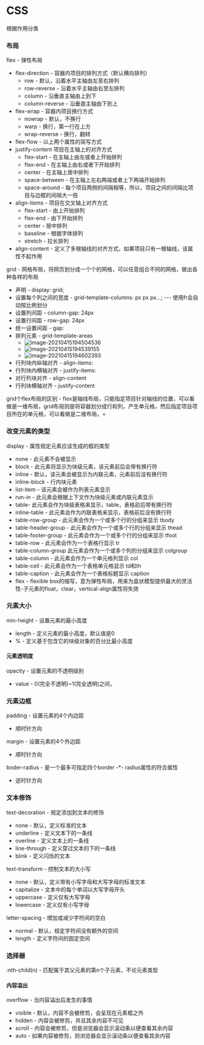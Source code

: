 # CSS

根据作用分类

### 布局

flex - 弹性布局

- flex-direction - 容器内项目的排列方式（默认横向排列）
  - row - 默认，沿着水平主轴由左至右排列
  - row-reverse - 沿着水平主轴由右至左排列
  - column - 沿垂直主轴由上到下
  - column-reverse - 沿垂直主轴由下到上
- flex-wrap - 容器内项目换行方式
  - nowrap - 默认，不换行
  - warp - 换行，第一行在上方
  - wrap-reverse - 换行，翻转
- flex-flow - 以上两个属性的简写方式
- justify-content 项目在主轴上的对齐方式
  - flex-start - 在主轴上由左或者上开始排列
  - flex-end - 在主轴上由右或者下开始排列
  - center - 在主轴上居中排列
  - space-between - 在主轴上左右两端或者上下两端开始排列
  - space-around - 每个项目两侧的间隔相等，所以，项目之间的间隔比项目与边框的间隔大一倍
- align-items - 项目在交叉轴上对齐方式
  - flex-start - 由上开始排列
  - flex-end - 由下开始排列
  - center - 居中排列
  - baseline - 根据字体排列
  - stretch - 拉长排列
- align-content - 定义了多根轴线的对齐方式，如果项目只有一根轴线，该属性不起作用

grid - 网格布局，将网页划分成一个个的网格，可以任意组合不同的网格，做出各种各样的布局

- 声明 - display: grid;
- 设置每个列之间的宽度 - grid-template-columns: px px px...;  --- 使用fr会自动按比例划分
- 设置列间距 - column-gap: 24px
- 设置行间距 - row-gap: 24px
- 统一设置间距 - gap:
- 排列元素 - grid-template-areas
  - ![image-20210415194504536](C:\Users\28051\Desktop\笔记\image-20210415194504536.png)
  - ![image-20210415194539155](C:\Users\28051\Desktop\笔记\image-20210415194539155.png)
  - ![image-20210415194602393](C:\Users\28051\Desktop\笔记\图片笔记\image-20210415194602393.png)
- 行列块内纵轴对齐 - align-items:
- 行列块内横轴对齐 - justify-items:
- 对行列块对齐 - align-content
- 行列块横轴对齐 - justify-content

grid个flex布局的区别 - flex是轴线布局，只能指定项目针对轴线的位置，可以看做是一维布局，grid布局则是将容器划分成行和列，产生单元格，然后指定项目项目所在的单元格，可以看做是二维布局，=

### 改变元素的类型

display - 属性规定元素应该生成的框的类型

- none - 此元素不会被显示
- block - 此元素将显示为块级元素，该元素前后会带有换行符
- inline - 默认，该元素会被显示为内联元素，元素前后没有换行符
- inline-block - 行内块元素
- list-item - 该元素会被作为列表元素显示
- run-in - 此元素会根据上下文作为块级元素或内联元素显示
- table- 此元素会作为块级表格来显示，table，表格前后带有换行符
- inline-table - 此元素会作为内联表格来显示，表格前后没有换行符
- table-row-group - 此元素会作为一个或多个行的分组来显示 tbody
- table-header-group - 此元素会作为一个或多个行的分组来显示 thead
- table-footer-group - 此元素会作为一个或多个行的分组来显示 tfoot
- table-row - 此元素会作为一个表格行显示 tr
- table-column-group 此元素会作为一个或多个列的分组来显示 colgroup
- table-column - 此元素会作为一个单元格列显示 col
- table-cell - 此元素会作为一个表格单元格显示 td和th
- table-caption - 此元素会作为一个表格标题显示 caption
- flex - flexible box的缩写，意为弹性布局，用来为盒状模型提供最大的灵活性-子元素的float，clear，vertical-align属性将失效

### 元素大小

min-height - 设置元素的最小高度

- length - 定义元素的最小高度，默认值是0
- % - 定义基于包含它的块级对象的百分比最小高度

#### 元素透明度

opacity - 设置元素的不透明级别

- value - 0(完全不透明)~1(完全透明)之间，

### 元素边框

padding - 设置元素的4个内边距

- 顺时针方向

margin - 设置元素的4个外边距

- 顺时针方向

boder-radius -  是一个最多可指定四个border -*- radius属性的符合属性

- 逆时针方向

### 文本修饰

text-decoration - 规定添加到文本的修饰

- none - 默认，定义标准的文本
- underline - 定义文本下的一条线
- overline - 定义文本上的一条线
- line-through - 定义穿过文本的下的一条线
- blink - 定义闪烁的文本

text-transform - 控制文本的大小写

- none - 默认，定义带有小写字母和大写字母的标准文本
- capitalize - 文本中的每个单词以大写字母开头
- uppercase - 定义仅有大写字母
- lowercase - 定义仅有小写字母

letter-spacing - 增加或减少字符间的空白

- normal - 默认，规定字符间没有额外的空间
- length - 定义字符间的固定空间

### 选择器

:nth-child(n) - 匹配属于其父元素的第n个子元素，不论元素类型

#### 内容溢出

overflow - 当内容溢出后发生的事情

- visible - 默认，内容不会被修剪，会呈现在元素框之外
- hidden - 内容会被修剪，并且其余内容不可见
- scroll - 内容会被修剪，但是浏览器会显示滚动条以便查看其余内容
- auto - 如果内容被修剪，则浏览器会显示滚动条以便查看其余内容